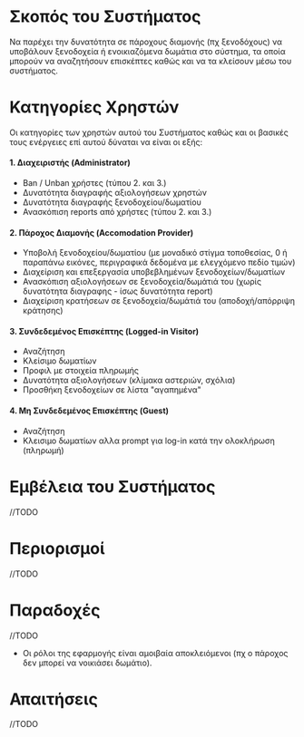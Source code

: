 # Σκοπός του Συστήματος
Να παρέχει την δυνατότητα σε πάροχους διαμονής (πχ ξενοδόχους) να υποβάλουν ξενοδοχεία ή ενοικιαζόμενα δωμάτια στο σύστημα, τα οποία μπορούν να αναζητήσουν επισκέπτες καθώς και να τα κλείσουν μέσω του συστήματος. 


# Κατηγορίες Χρηστών
Οι κατηγορίες των χρηστών αυτού του Συστήματος καθώς και οι βασικές τους ενέργειες επί αυτού δύναται να είναι οι εξής:

#### 1. Διαχειριστής (Administrator)
* Ban / Unban χρήστες (τύπου 2. και 3.)
* Δυνατότητα διαγραφής αξιολογήσεων χρηστών
* Δυνατότητα διαγραφής ξενοδοχείου/δωματίου
* Ανασκόπιση reports από χρήστες (τύπου 2. και 3.)

#### 2. Πάροχος Διαμονής (Accomodation Provider)
* Υποβολή ξενοδοχείου/δωματίου (με μοναδικό στίγμα τοποθεσίας, 0 ή παραπάνω εικόνες, περιγραφικά δεδομένα με ελεγχόμενο πεδίο τιμών)
* Διαχείριση και επεξεργασία υποβεβλημένων ξενοδοχείων/δωματίων
* Ανασκόπιση αξιολογήσεων σε ξενοδοχεία/δωμάτιά του (χωρίς δυνατότητα διαγραφης - ίσως δυνατότητα report)
* Διαχείριση κρατήσεων σε ξενοδοχεία/δωμάτιά του (αποδοχή/απόρριψη κράτησης)

#### 3. Συνδεδεμένος Επισκέπτης (Logged-in Visitor)
* Αναζήτηση 
* Κλείσιμο δωματίων 
* Προφιλ με στοιχεία πληρωμής
* Δυνατότητα αξιολογήσεων (κλίμακα αστεριών, σχόλια)
* Προσθήκη ξενοδοχείων σε λίστα "αγαπημένα"

#### 4. Μη Συνδεδεμένος Επισκέπτης (Guest)
* Αναζήτηση 
* Κλεισιμο δωματίων αλλα prompt για log-in κατά την ολοκλήρωση (πληρωμή)


# Εμβέλεια του Συστήματος
//TODO


# Περιορισμοί
//TODO


# Παραδοχές
//TODO
* Οι ρόλοι της εφαρμογής είναι αμοιβαία αποκλειόμενοι (πχ ο πάροχος δεν μπορεί να νοικιάσει δωμάτιο).

# Απαιτήσεις
//TODO
